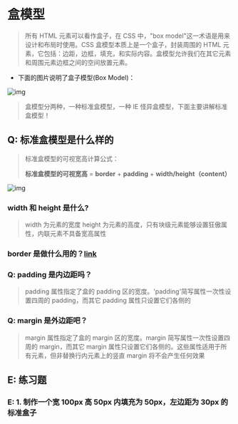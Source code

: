 <!--
 * @abstract: JianJie
 * @version: 0.0.1
 * @Author: bhabgs
 * @Date: 2020-05-27 14:06:20
 * @LastEditors: bhabgs
 * @LastEditTime: 2020-06-08 20:22:17
-->

# 盒模型

> 所有 HTML 元素可以看作盒子，在 CSS 中，"box model"这一术语是用来设计和布局时使用。CSS 盒模型本质上是一个盒子，封装周围的 HTML 元素，它包括：边距，边框，填充，和实际内容。盒模型允许我们在其它元素和周围元素边框之间的空间放置元素。

- 下面的图片说明了盒子模型(Box Model)：

![img](http://public-1251206464.file.myqcloud.com/pub/1590993661500004.png)

> 盒模型分两种，一种标准盒模型，一种 IE 怪异盒模型，下面主要讲解标准盒模型！

## Q: 标准盒模型是什么样的

> 标准盒模型的可视宽高计算公式：
>
> **标准盒模型的可视宽高** = **border** + **padding** + **width/height（content）**

![img](http://public-1251206464.file.myqcloud.com/pub/1591614946636006.png)

### width 和 height 是什么?

> width 为元素的宽度 height 为元素的高度，只有块级元素能够设置狂傲属性，内联元素不具备宽高属性

### border 是做什么用的？[link](../7.边框%20Border/README.md)

### Q: padding 是内边距吗？

> padding 属性指定了盒的 padding 区的宽度。'padding'简写属性一次性设置四周的 padding，而其它 padding 属性只设置它们各侧的

### Q: margin 是外边距吧？

> margin 属性指定了盒的 margin 区的宽度。margin 简写属性一次性设置四周的 margin，而其它 margin 属性只设置它们各侧的。这些属性适用于所有元素，但非替换行内元素上的竖直 margin 将不会产生任何效果

## E: 练习题

### E: 1. 制作一个宽 100px 高 50px 内填充为 50px，左边距为 30px 的标准盒子
